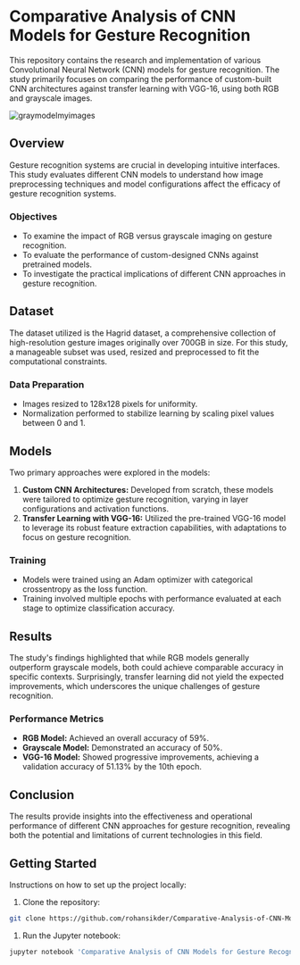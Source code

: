 # Comparative Analysis of CNN Models for Gesture Recognition

This repository contains the research and implementation of various Convolutional Neural Network (CNN) models for gesture recognition. The study primarily focuses on comparing the performance of custom-built CNN architectures against transfer learning with VGG-16, using both RGB and grayscale images.

![graymodelmyimages](https://github.com/rohansikder/Comparative-Analysis-of-CNN-Models-for-Gesture-Recognition/assets/80963667/e1034442-1b15-479e-aaff-7f0d6558982e)


## Overview

Gesture recognition systems are crucial in developing intuitive interfaces. This study evaluates different CNN models to understand how image preprocessing techniques and model configurations affect the efficacy of gesture recognition systems.

### Objectives

- To examine the impact of RGB versus grayscale imaging on gesture recognition.
- To evaluate the performance of custom-designed CNNs against pretrained models.
- To investigate the practical implications of different CNN approaches in gesture recognition.

## Dataset

The dataset utilized is the Hagrid dataset, a comprehensive collection of high-resolution gesture images originally over 700GB in size. For this study, a manageable subset was used, resized and preprocessed to fit the computational constraints.

### Data Preparation

- Images resized to 128x128 pixels for uniformity.
- Normalization performed to stabilize learning by scaling pixel values between 0 and 1.

## Models

Two primary approaches were explored in the models:

1. **Custom CNN Architectures:** Developed from scratch, these models were tailored to optimize gesture recognition, varying in layer configurations and activation functions.
2. **Transfer Learning with VGG-16:** Utilized the pre-trained VGG-16 model to leverage its robust feature extraction capabilities, with adaptations to focus on gesture recognition.

### Training

- Models were trained using an Adam optimizer with categorical crossentropy as the loss function.
- Training involved multiple epochs with performance evaluated at each stage to optimize classification accuracy.

## Results

The study's findings highlighted that while RGB models generally outperform grayscale models, both could achieve comparable accuracy in specific contexts. Surprisingly, transfer learning did not yield the expected improvements, which underscores the unique challenges of gesture recognition.

### Performance Metrics

- **RGB Model:** Achieved an overall accuracy of 59%.
- **Grayscale Model:** Demonstrated an accuracy of 50%.
- **VGG-16 Model:** Showed progressive improvements, achieving a validation accuracy of 51.13% by the 10th epoch.

## Conclusion

The results provide insights into the effectiveness and operational performance of different CNN approaches for gesture recognition, revealing both the potential and limitations of current technologies in this field.

## Getting Started

Instructions on how to set up the project locally:
1. Clone the repository:
```bash
git clone https://github.com/rohansikder/Comparative-Analysis-of-CNN-Models-for-Gesture-Recognition.git
```
1. Run the Jupyter notebook:
```bash
jupyter notebook 'Comparative Analysis of CNN Models for Gesture Recognition.ipynb'
```
